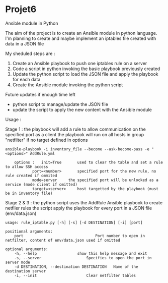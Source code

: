 # Projet6
Ansible module in Python

The aim of the project is to create an Ansible module in python language.
I'm planning to create and maybe implement an iptables file created with data in a JSON file

My sheduled steps are :
1) Create an Ansible playbook to push one iptables rule on a server
2) Code a script in python invoking the basic playbook previously created
3) Update the python script to load the JSON file and apply the playbook for each data
4) Create the Ansible module invoking the python script

Future updates if enough time left
* python script to manage/update the JSON file
* update the script to apply the new content with the Ansible module

Usage :

Stage 1 : 	the playbook will add a rule to allow communication on the specified port as a client
		the playbook will run on all hosts in group "netfilter" if no target defined in options
			
	ansible-playbook -i inventory_file --become --ask-become-pass -e "<options>" AddRule.yml
		
		options :	init=True		used to clear the table and set a rule to allow SSH access
				port=<number>		specified port for the new rule, no rule created if ommited
				mode=server		the specified port will be unlocked as a service (mode client if omitted)
				target=<server>		host targetted by the playbook (must be in inventory file)

Stage 2 & 3 :
		the python script uses the AddRule Ansible playbook to create netfiler rules
		the script apply the playbook for every port in a JSON file (env/data.json)

	usage: rule_iptable.py [-h] [-s] [-d DESTINATION] [-i] [port]

	positional arguments:
  		port                				Port number to open in netfilter, content of env/data.json used if omitted

	optional arguments:
  		-h, --help 					show this help message and exit
  		-s, --server					Specifies to open the port in server mode
  		-d DESTINATION, --destination DESTINATION	Name of the destination server
  		-i, --init        				Clear netfilter tables
